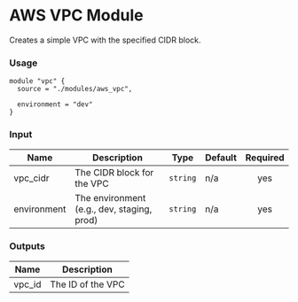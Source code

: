 # AWS VPC Module

Creates a simple VPC with the specified CIDR block.

### Usage

```hcl
module "vpc" {
  source = "./modules/aws_vpc",

  environment = "dev"
}
```

### Input

| Name        | Description                                | Type     | Default | Required |
| ----------- | ------------------------------------------ | -------- | ------- | :------: |
| vpc_cidr    | The CIDR block for the VPC                 | `string` | n/a     |   yes    |
| environment | The environment (e.g., dev, staging, prod) | `string` | n/a     |   yes    |

### Outputs

| Name   | Description       |
| ------ | ----------------- |
| vpc_id | The ID of the VPC |
